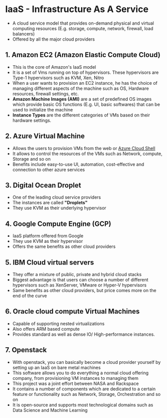 # IaaS - Infrastructure As A Service

- A cloud service model that provides on-demand physical and virtual computing resources (E.g. storage, compute, network, firewall, load balancers)
- Offered by all the major cloud providers

## 1. Amazon EC2 (Amazon Elastic Compute Cloud)
- This is the core of Amazon's IaaS model
- It is a set of Vms running on top of hypervisors. These hypervisors are Type-1 hypervisors such as KVM, Xen, Nitro
- When a user wants to provision an EC2 instance, he has the choice of managing different aspects of the machine such as OS, Hardware resources, firewall settings, etc.
- <b>Amazon Machine Images (AMI)</b> are a set of predefined OS images which provide basic OS functions (E.g. UI, basic softwares) that can be used to initialize the machine
- <b>Instance Types</b> are the different categories of VMs based on their hardware settings. 
## 2. Azure Virtual Machine
- Allows the users to provision VMs from the web or [Azure Cloud Shell](https://docs.microsoft.com/en-us/azure/cloud-shell/overview)
- It allows to control the resources of the VMs such as Network, compute, Storage and so on
- Benefits include easy-to-use UI, automation, cost-effective and connection to other azure services

## 3. Digital Ocean Droplet
- One of the leading cloud service providers
- The instances are called <b>"Droplets"</b>
- They use KVM as their underlying hypervisor

## 4. Google Compute Engine (GCP)
- IaaS platform offered from Google
- They use KVM as their hypervisor
- Offers the same benefits as other cloud providers

## 5. IBM Cloud virtual servers
- They offer a mixture of public, private and hybrid cloud stacks
- Biggest advantage is that users can choose a number of different hypervisors such as XenServer, VMware or Hyper-V hypervisors
- Same benefits as other cloud providers, but price comes more on the end of the curve

## 6. Oracle cloud compute Virtual Machines
- Capable of supporting nested virtualizations
- Also offers ARM based compute
- Provides standard as well as dense IO/ High-performance instances. 

## 7. Openstack
- With openstack, you can basically become a cloud provider yourself by setting up an IaaS on bare metal machines
- This software allows you to do everything a normal cloud offering company, from provisioning VM instances to managing them
- This project was a joint effort between NASA and Rackspace
- It contains a number of components which are dedicated to a certain feature or functionality such as Network, Storage, Orchestration and so on
- It is open-source and supports most technological domains such as Data Science and Machine Learning
